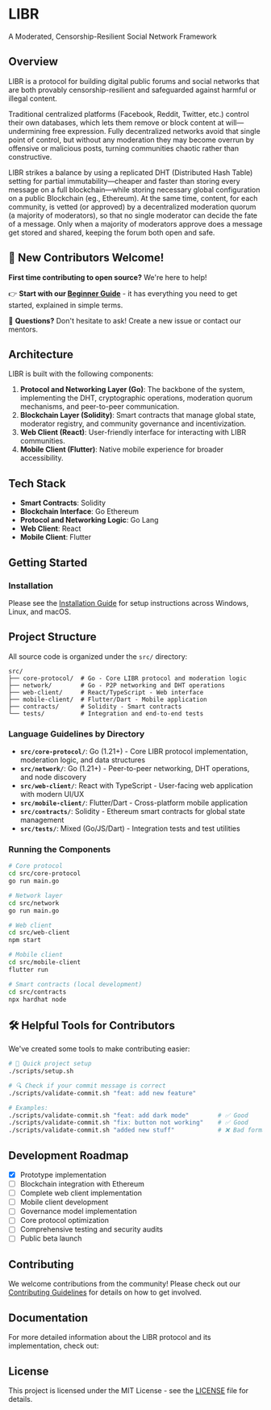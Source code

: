 # LIBR

A Moderated, Censorship-Resilient Social Network Framework

## Overview

LIBR is a protocol for building digital public forums and social networks that are both provably censorship-resilient and safeguarded against harmful or illegal content.

Traditional centralized platforms (Facebook, Reddit, Twitter, etc.) control their own databases, which lets them remove or block content at will—undermining free expression. Fully decentralized networks avoid that single point of control, but without any moderation they may become overrun by offensive or malicious posts, turning communities chaotic rather than constructive.

LIBR strikes a balance by using a replicated DHT (Distributed Hash Table) setting for partial immutability—cheaper and faster than storing every message on a full blockchain—while storing necessary global configuration on a public Blockchain (eg., Ethereum). At the same time, content, for each community, is vetted (or approved) by a decentralized moderation quorum (a majority of moderators), so that no single moderator can decide the fate of a message. Only when a majority of moderators approve does a message get stored and shared, keeping the forum both open and safe.

## 🚀 New Contributors Welcome!

**First time contributing to open source?** We're here to help! 

👉 **Start with our [Beginner Guide](docs/BEGINNER_GUIDE.md)** - it has everything you need to get started, explained in simple terms.

💬 **Questions?** Don't hesitate to ask! Create a new issue or contact our mentors.

## Architecture

LIBR is built with the following components:

1. **Protocol and Networking Layer (Go)**: The backbone of the system, implementing the DHT, cryptographic operations, moderation quorum mechanisms, and peer-to-peer communication.
2. **Blockchain Layer (Solidity)**: Smart contracts that manage global state, moderator registry, and community governance and incentivization.
3. **Web Client (React)**: User-friendly interface for interacting with LIBR communities.
4. **Mobile Client (Flutter)**: Native mobile experience for broader accessibility.

## Tech Stack

- **Smart Contracts**: Solidity
- **Blockchain Interface**: Go Ethereum
- **Protocol and Networking Logic**: Go Lang
- **Web Client**: React
- **Mobile Client**: Flutter

## Getting Started

### Installation

Please see the [Installation Guide](./INSTALL.md) for setup instructions across Windows, Linux, and macOS.



## Project Structure

All source code is organized under the `src/` directory:

```
src/
├── core-protocol/  # Go - Core LIBR protocol and moderation logic
├── network/        # Go - P2P networking and DHT operations
├── web-client/     # React/TypeScript - Web interface
├── mobile-client/  # Flutter/Dart - Mobile application
├── contracts/      # Solidity - Smart contracts
└── tests/          # Integration and end-to-end tests
```

### Language Guidelines by Directory

- **`src/core-protocol/`**: Go (1.21+) - Core LIBR protocol implementation, moderation logic, and data structures
- **`src/network/`**: Go (1.21+) - Peer-to-peer networking, DHT operations, and node discovery
- **`src/web-client/`**: React with TypeScript - User-facing web application with modern UI/UX
- **`src/mobile-client/`**: Flutter/Dart - Cross-platform mobile application
- **`src/contracts/`**: Solidity - Ethereum smart contracts for global state management
- **`src/tests/`**: Mixed (Go/JS/Dart) - Integration tests and test utilities

### Running the Components

```bash
# Core protocol
cd src/core-protocol
go run main.go

# Network layer
cd src/network
go run main.go

# Web client
cd src/web-client
npm start

# Mobile client
cd src/mobile-client
flutter run

# Smart contracts (local development)
cd src/contracts
npx hardhat node
```

## 🛠️ Helpful Tools for Contributors

We've created some tools to make contributing easier:

```bash
# 🚀 Quick project setup
./scripts/setup.sh

# 🔍 Check if your commit message is correct
./scripts/validate-commit.sh "feat: add new feature"

# Examples:
./scripts/validate-commit.sh "feat: add dark mode"        # ✅ Good
./scripts/validate-commit.sh "fix: button not working"    # ✅ Good  
./scripts/validate-commit.sh "added new stuff"            # ❌ Bad format
```

## Development Roadmap

- [x] Prototype implementation
- [ ] Blockchain integration with Ethereum
- [ ] Complete web client implementation
- [ ] Mobile client development
- [ ] Governance model implementation
- [ ] Core protocol optimization
- [ ] Comprehensive testing and security audits
- [ ] Public beta launch

## Contributing

We welcome contributions from the community! Please check out our [Contributing Guidelines](CONTRIBUTING.md) for details on how to get involved.

## Documentation

For more detailed information about the LIBR protocol and its implementation, check out:

## License

This project is licensed under the MIT License - see the [LICENSE](LICENSE) file for details.


